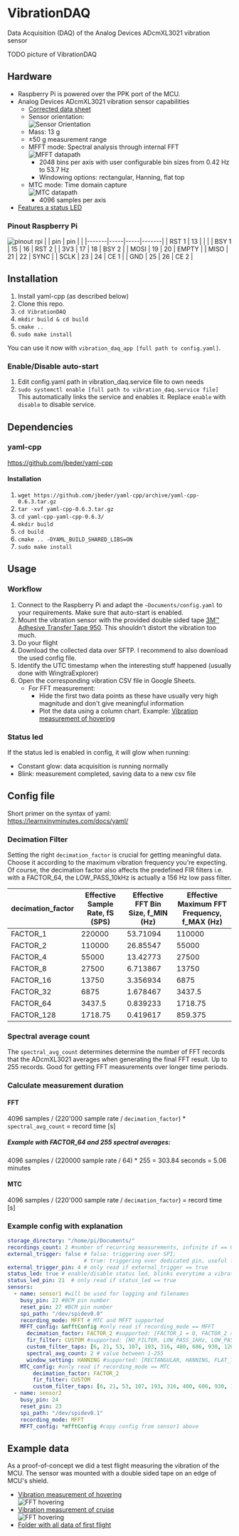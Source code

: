# VibrationDAQ
Data Acquisition (DAQ) of the Analog Devices ADcmXL3021 vibration sensor

TODO picture of VibrationDAQ

## Hardware
- Raspberry Pi is powered over the PPK port of the MCU.
- Analog Devices ADcmXL3021 vibration sensor capabilities
    - [Corrected data sheet](docs/ADcmXL3021_corrected.pdf)
    - Sensor orientation:\
    ![Sensor Orientation](docs/sensor_orientation.png)
    - Mass: 13 g
    - ±50 g measurement range
    - MFFT mode: Spectral analysis through internal FFT\
    ![MFFT datapath](docs/MFFT_datapath.png)
        - 2048 bins per axis with user configurable bin sizes from 0.42 Hz to 53.7 Hz
        - Windowing options: rectangular, Hanning, flat top
    - MTC mode: Time domain capture\
    ![MTC datapath](docs/MTC_datapath.png)
        - 4096 samples per axis
- [Features a status LED](#status-led)

### Pinout Raspberry Pi
![pinout rpi](docs/rpi_pinout.png)
|       | pin | pin |       |
|-------|-----|-----|-------|
| RST 1 | 13  |     |       |
| BSY 1 | 15  | 16  | RST 2 |
| 3V3   | 17  | 18  | BSY 2 |
| MOSI  | 19  | 20  | EMPTY |
| MISO  | 21  | 22  | SYNC  |
| SCLK  | 23  | 24  | CE 1  |
| GND   | 25  | 26  | CE 2  |

## Installation
1. Install yaml-cpp (as described below)
2. Clone this repo.
3. `cd VibrationDAQ`
4. `mkdir build & cd build`
5. `cmake ..`
6. `sudo make install`

You can use it now with `vibration_daq_app [full path to config.yaml]`.

### Enable/Disable auto-start
1. Edit config.yaml path in vibration_daq.service file to own needs 
2. `sudo systemctl enable [full path to vibration_daq.service file]`    
    This automatically links the service and enables it. Replace `enable` with `disable` to disable service.

## Dependencies
### yaml-cpp
https://github.com/jbeder/yaml-cpp

#### Installation
1. `wget https://github.com/jbeder/yaml-cpp/archive/yaml-cpp-0.6.3.tar.gz`
2. `tar -xvf yaml-cpp-0.6.3.tar.gz`
3. `cd yaml-cpp-yaml-cpp-0.6.3/`
4. `mkdir build`
5. `cd build`
6. `cmake .. -DYAML_BUILD_SHARED_LIBS=ON`
7. `sudo make install`

## Usage
### Workflow
1. Connect to the Raspberry Pi and adapt the `~Documents/config.yaml` to your requirements. Make sure that auto-start is enabled.
2. Mount the vibration sensor with the provided double sided tape [3M™ Adhesive Transfer Tape 950](https://www.digikey.ch/product-detail/en/3m-tc/3-4-5-950/3M9743-ND/2649288). This shouldn't distort the vibration too much.
3. Do your flight
4. Download the collected data over SFTP. I recommend to also download the used config file.
5. Identify the UTC timestamp when the interesting stuff happened (usually done with WingtraExplorer)
6. Open the corresponding vibration CSV file in Google Sheets. 
    - For FFT measurement: 
        - Hide the first two data points as these have usually very high magnitude and don't give meaningful information
        - Plot the data using a column chart. Example: [Vibration measurement of hovering](https://docs.google.com/spreadsheets/d/14JSqheOBy3_jz8b8ZHsbf1Y1i3Q_0ggUan1x36afFEI/edit?usp=sharing) 

### Status led
If the status led is enabled in config, it will glow when running:
- Constant glow: data acquisition is running normally
- Blink: measurement completed, saving data to a new csv file

## Config file
Short primer on the syntax of yaml: https://learnxinyminutes.com/docs/yaml/

### Decimation Filter
Setting the right `decimation_factor` is crucial for getting meaningful data. Choose it according to the maximum vibration frequency you're expecting.
Of course, the decimation factor also affects the predefined FIR filters i.e. with a FACTOR_64, the LOW_PASS_10kHz is actually a 156 Hz low pass filter.  
 
| **decimation_factor** | **Effective Sample Rate, fS (SPS)** | **Effective FFT Bin Size, f_MIN (Hz)** | **Effective Maximum FFT Frequency, f_MAX (Hz)** |
|-------------------|---------------------------------|------------------------------------|---------------------------------------------|
| FACTOR_1          | 220000                          | 53.71094                           | 110000                                      |
| FACTOR_2          | 110000                          | 26.85547                           | 55000                                       |
| FACTOR_4          | 55000                           | 13.42773                           | 27500                                       |
| FACTOR_8          | 27500                           | 6.713867                           | 13750                                       |
| FACTOR_16         | 13750                           | 3.356934                           | 6875                                        |
| FACTOR_32         | 6875                            | 1.678467                           | 3437.5                                      |
| FACTOR_64         | 3437.5                          | 0.839233                           | 1718.75                                     |
| FACTOR_128        | 1718.75                         | 0.419617                           | 859.375                                     |

### Spectral average count
The `spectral_avg_count` determines determine the number of FFT records that the ADcmXL3021 averages when generating the final FFT result. Up to 255 records. Good for getting FFT measurements over longer time periods.

### Calculate measurement duration
#### FFT
4096 samples / (220'000 sample rate / `decimation_factor`) * `spectral_avg_count` = record time [s]

##### Example with FACTOR_64 and 255 spectral averages:
4096 samples / (220000 sample rate / 64) * 255 = 303.84 seconds = 5.06 minutes

#### MTC
4096 samples / (220'000 sample rate / `decimation_factor`) = record time [s]

### Example config with explanation
```yaml
storage_directory: "/home/pi/Documents/"
recordings_count: 2 #number of recurring measurements, infinite if == 0 
external_trigger: false # false: triggering over SPI; 
                        # true: triggering over dedicated pin, useful for triggering multiple sensor at exact same time (connect them to same pin)
external_trigger_pin: 4 # only read if external_trigger == true
status_led: true # enable/disable status led, blinks everytime a vibration file is written
status_led_pin: 21  # only read if status_led == true
sensors:
  - name: sensor1 #will be used for logging and filenames
    busy_pin: 22 #BCM pin number
    reset_pin: 27 #BCM pin number
    spi_path: "/dev/spidev0.0"
    recording_mode: MFFT # MTC and MFFT supported
    MFFT_config: &mfftConfig #only read if recording_mode == MFFT
      decimation_factor: FACTOR_2 #supported: [FACTOR_1 = 0, FACTOR_2 = 1, FACTOR_4 = 2, FACTOR_8 = 3, FACTOR_16 = 4, FACTOR_32 = 5, FACTOR_64 = 6, FACTOR_128 = 7]
      fir_filter: CUSTOM #supported: [NO_FILTER, LOW_PASS_1kHz, LOW_PASS_5kHz, LOW_PASS_10kHz, HIGH_PASS_1kHz, HIGH_PASS_5kHz, HIGH_PASS_10kHz, CUSTOM]
      custom_filter_taps: [6, 21, 53, 107, 193, 316, 480, 686, 930, 1203, 1490, 1774, 2034, 2251, 2407, 2489, 2489, 2407, 2251, 2034, 1774, 1490, 1203, 930, 686, 480, 316, 193, 107, 53, 21, 6]
      spectral_avg_count: 2 # value between 1-255
      window_setting: HANNING #supported: [RECTANGULAR, HANNING, FLAT_TOP]
    MTC_config: #only read if recording_mode == MTC
        decimation_factor: FACTOR_2
        fir_filter: CUSTOM
        custom_filter_taps: [6, 21, 53, 107, 193, 316, 480, 686, 930, 1203, 1490, 1774, 2034, 2251, 2407, 2489, 2489, 2407, 2251, 2034, 1774, 1490, 1203, 930, 686, 480, 316, 193, 107, 53, 21, 6]
  - name: sensor2
    busy_pin: 24
    reset_pin: 23
    spi_path: "/dev/spidev0.1"
    recording_mode: MFFT
    MFFT_config: *mfftConfig #copy config from sensor1 above
```

## Example data
As a proof-of-concept we did a test flight measuring the vibration of the MCU. The sensor was mounted with a double sided tape on an edge of MCU's shield. 
- [Vibration measurement of hovering](https://docs.google.com/spreadsheets/d/14JSqheOBy3_jz8b8ZHsbf1Y1i3Q_0ggUan1x36afFEI/edit?usp=sharing) \
   ![FFT hovering](docs/vibration_MCU_hover.png)
- [Vibration measurement of cruise](https://docs.google.com/spreadsheets/d/18SIX4SNcnuEIht2rtMU6j_wppBdmgsPiNcv7j9PFBsw/edit?usp=sharing) \
   ![FFT hovering](docs/vibration_MCU_cruise.png)
- [Folder with all data of first flight](https://drive.google.com/drive/folders/1Ij0NExcixgqU5YGPX5JSEeCE_kMF_NHP?usp=sharing)
